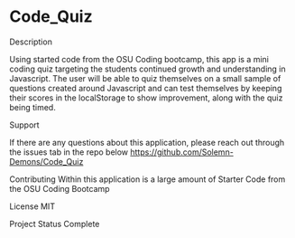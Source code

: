 # Code_Quiz

Description

Using started code from the OSU Coding bootcamp, this app is a mini coding quiz targeting the students continued growth and understanding in Javascript. The user will be able to quiz themselves on a small sample of questions created around Javascript and can test themselves by keeping their scores in the localStorage to show improvement, along with the quiz being timed.

Support

If there are any questions about this application, please reach out through the issues tab in the repo below
    https://github.com/Solemn-Demons/Code_Quiz

Contributing
    Within this application is a large amount of Starter Code from the OSU Coding Bootcamp

License 
    MIT

Project Status 
    Complete
